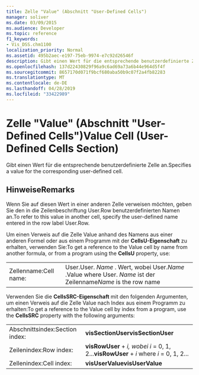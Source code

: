 ```yaml
---
title: Zelle "Value" (Abschnitt "User-Defined Cells")
manager: soliver
ms.date: 03/09/2015
ms.audience: Developer
ms.topic: reference
f1_keywords:
- Vis_DSS.chm1100
localization_priority: Normal
ms.assetid: 495b2aec-e197-75eb-9974-e7c92d26546f
description: Gibt einen Wert für die entsprechende benutzerdefinierte Zelle an.
ms.openlocfilehash: 137d22430829f96a9c6ad69a73a6b44e964d5f4f
ms.sourcegitcommit: 8657170d071f9bcf680aba50b9c07f2a4fb82283
ms.translationtype: MT
ms.contentlocale: de-DE
ms.lasthandoff: 04/28/2019
ms.locfileid: "33422989"
---
```

# <a name="value-cell-user-defined-cells-section"></a><span data-ttu-id="76391-103">Zelle "Value" (Abschnitt "User-Defined Cells")</span><span class="sxs-lookup"><span data-stu-id="76391-103">Value Cell (User-Defined Cells Section)</span></span>

<span data-ttu-id="76391-104">Gibt einen Wert für die entsprechende benutzerdefinierte Zelle an.</span><span class="sxs-lookup"><span data-stu-id="76391-104">Specifies a value for the corresponding user-defined cell.</span></span>
  
## <a name="remarks"></a><span data-ttu-id="76391-105">Hinweise</span><span class="sxs-lookup"><span data-stu-id="76391-105">Remarks</span></span>

<span data-ttu-id="76391-106">Wenn Sie auf diesen Wert in einer anderen Zelle verweisen möchten, geben Sie den in die Zeilenbeschriftung User.Row benutzerdefinierten Namen an.</span><span class="sxs-lookup"><span data-stu-id="76391-106">To refer to this value in another cell, specify the user-defined name entered in the row label User.Row.</span></span>
  
<span data-ttu-id="76391-107">Um einen Verweis auf die Zelle Value anhand des Namens aus einer anderen Formel oder aus einem Programm mit der **CellsU-Eigenschaft** zu erhalten, verwenden Sie:</span><span class="sxs-lookup"><span data-stu-id="76391-107">To get a reference to the Value cell by name from another formula, or from a program using the **CellsU** property, use:</span></span> 
  
|||
|:-----|:-----|
| <span data-ttu-id="76391-108">Zellenname:</span><span class="sxs-lookup"><span data-stu-id="76391-108">Cell name:</span></span>  <br/> | <span data-ttu-id="76391-109">User.</span><span class="sxs-lookup"><span data-stu-id="76391-109">User.</span></span>  <span data-ttu-id="76391-110">*Name*  . Wert, wobei User.</span><span class="sxs-lookup"><span data-stu-id="76391-110">*Name*  .Value            where User.</span></span>  <span data-ttu-id="76391-111">*Name*  ist der Zeilenname</span><span class="sxs-lookup"><span data-stu-id="76391-111">*Name*  is the row name</span></span>  <br/> |
   
<span data-ttu-id="76391-112">Verwenden Sie die **CellsSRC-Eigenschaft** mit den folgenden Argumenten, um einen Verweis auf die Zelle Value nach Index aus einem Programm zu erhalten:</span><span class="sxs-lookup"><span data-stu-id="76391-112">To get a reference to the Value cell by index from a program, use the **CellsSRC** property with the following arguments:</span></span> 
  
|||
|:-----|:-----|
| <span data-ttu-id="76391-113">Abschnittsindex:</span><span class="sxs-lookup"><span data-stu-id="76391-113">Section index:</span></span>  <br/> |<span data-ttu-id="76391-114">**visSectionUser**</span><span class="sxs-lookup"><span data-stu-id="76391-114">**visSectionUser**</span></span> <br/> |
| <span data-ttu-id="76391-115">Zeilenindex:</span><span class="sxs-lookup"><span data-stu-id="76391-115">Row index:</span></span>  <br/> |<span data-ttu-id="76391-116">**visRowUser**  +   *i,* *wobei i* = 0, 1, 2...</span><span class="sxs-lookup"><span data-stu-id="76391-116">**visRowUser** +  *i*            where  *i*  = 0, 1, 2...</span></span>  <br/> |
| <span data-ttu-id="76391-117">Zellenindex:</span><span class="sxs-lookup"><span data-stu-id="76391-117">Cell index:</span></span>  <br/> |<span data-ttu-id="76391-118">**visUserValue**</span><span class="sxs-lookup"><span data-stu-id="76391-118">**visUserValue**</span></span> <br/> |
   

